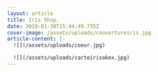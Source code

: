 ```yaml
---
layout: article
title: Iris Shop.
date: 2019-01-30T15:44:49.735Z
cover-image: /assets/uploads/couvertureiris.jpg
article-content: |-
  ![](/assets/uploads/coeur.jpg)

  ![](/assets/uploads/carteirisokex.jpg)
---
```



